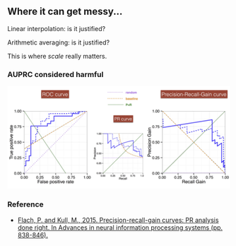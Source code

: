 ## Where it can get messy...

Linear interpolation: is it justified? 

Arithmetic averaging: is it justified? 

This is where *scale* really matters. 


### AUPRC considered harmful

![PR curve](img/PRG.png)


### Reference

- [Flach, P. and Kull, M., 2015. Precision-recall-gain curves: PR analysis done right. In Advances in neural information processing systems (pp. 838-846).](http://people.cs.bris.ac.uk/~flach/PRGcurves)
